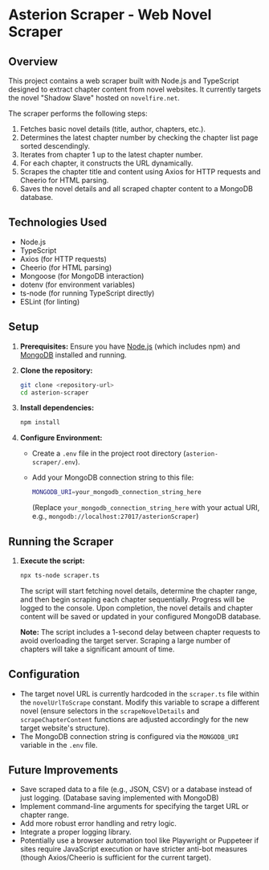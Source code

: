 # Asterion Scraper - Web Novel Scraper

## Overview

This project contains a web scraper built with Node.js and TypeScript designed to extract chapter content from novel websites. It currently targets the novel "Shadow Slave" hosted on `novelfire.net`.

The scraper performs the following steps:

1. Fetches basic novel details (title, author, chapters, etc.).
2. Determines the latest chapter number by checking the chapter list page sorted descendingly.
3. Iterates from chapter 1 up to the latest chapter number.
4. For each chapter, it constructs the URL dynamically.
5. Scrapes the chapter title and content using Axios for HTTP requests and Cheerio for HTML parsing.
6. Saves the novel details and all scraped chapter content to a MongoDB database.

## Technologies Used

- Node.js
- TypeScript
- Axios (for HTTP requests)
- Cheerio (for HTML parsing)
- Mongoose (for MongoDB interaction)
- dotenv (for environment variables)
- ts-node (for running TypeScript directly)
- ESLint (for linting)

## Setup

1. **Prerequisites:** Ensure you have [Node.js](https://nodejs.org/) (which includes npm) and [MongoDB](https://www.mongodb.com/try/download/community) installed and running.
2. **Clone the repository:**

    ```bash
    git clone <repository-url>
    cd asterion-scraper
    ```

3. **Install dependencies:**

    ```bash
    npm install
    ```

4. **Configure Environment:**
   - Create a `.env` file in the project root directory (`asterion-scraper/.env`).
   - Add your MongoDB connection string to this file:

     ```bash
     MONGODB_URI=your_mongodb_connection_string_here
     ```

     (Replace `your_mongodb_connection_string_here` with your actual URI, e.g., `mongodb://localhost:27017/asterionScraper`)

## Running the Scraper

1. **Execute the script:**

    ```bash
    npx ts-node scraper.ts
    ```

    The script will start fetching novel details, determine the chapter range, and then begin scraping each chapter sequentially. Progress will be logged to the console. Upon completion, the novel details and chapter content will be saved or updated in your configured MongoDB database.

    **Note:** The script includes a 1-second delay between chapter requests to avoid overloading the target server. Scraping a large number of chapters will take a significant amount of time.

## Configuration

- The target novel URL is currently hardcoded in the `scraper.ts` file within the `novelUrlToScrape` constant. Modify this variable to scrape a different novel (ensure selectors in the `scrapeNovelDetails` and `scrapeChapterContent` functions are adjusted accordingly for the new target website's structure).
- The MongoDB connection string is configured via the `MONGODB_URI` variable in the `.env` file.

## Future Improvements

- Save scraped data to a file (e.g., JSON, CSV) or a database instead of just logging. (Database saving implemented with MongoDB)
- Implement command-line arguments for specifying the target URL or chapter range.
- Add more robust error handling and retry logic.
- Integrate a proper logging library.
- Potentially use a browser automation tool like Playwright or Puppeteer if sites require JavaScript execution or have stricter anti-bot measures (though Axios/Cheerio is sufficient for the current target).
